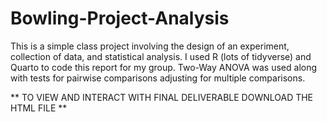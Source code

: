 # Bowling-Project-Analysis
This is a simple class project involving the design of an experiment, collection of data, and statistical analysis. I used R (lots of tidyverse) and Quarto to code this report for my group.  Two-Way ANOVA was used along with tests for pairwise comparisons adjusting for multiple comparisons.

** TO VIEW AND INTERACT WITH FINAL DELIVERABLE DOWNLOAD THE HTML FILE **
